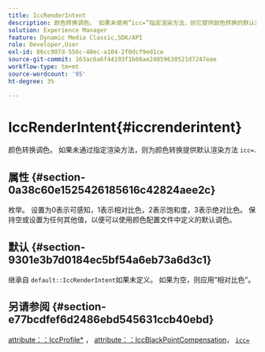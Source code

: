```yaml
---
title: IccRenderIntent
description: 颜色转换调色。 如果未使用“icc=”指定渲染方法，则它提供颜色转换的默认渲染方法。
solution: Experience Manager
feature: Dynamic Media Classic,SDK/API
role: Developer,User
exl-id: 86cc907d-556c-40ec-a104-2f0dcf9ed1ce
source-git-commit: 163ac6a6f44193f1b66ae24059630521d7247eae
workflow-type: tm+mt
source-wordcount: '95'
ht-degree: 3%

---
```


# IccRenderIntent{#iccrenderintent}

颜色转换调色。 如果未通过指定渲染方法，则为颜色转换提供默认渲染方法 `icc=`.

## 属性 {#section-0a38c60e1525426185616c42824aee2c}

枚举。 设置为0表示可感知，1表示相对比色，2表示饱和度，3表示绝对比色。 保持空或设置为任何其他值，以便可以使用颜色配置文件中定义的默认调色。

## 默认 {#section-9301e3b7d0184ec5bf54a6eb73a6d3c1}

继承自 `default::IccRenderIntent`如果未定义。 如果为空，则应用“相对比色”。

## 另请参阅 {#section-e77bcdfef6d2486ebd545631ccb40ebd}

[attribute：：IccProfile*](../../../../../ir-api/material-cat/image-rendering-api-ref/c-ir-material-catalog/c-ir-attributes-reference/r-ir-iccprofilecmyk.md#reference-55aead2d924847ffbd1be4c46add7127) ， [attribute：：IccBlackPointCompensation](../../../../../ir-api/material-cat/image-rendering-api-ref/c-ir-material-catalog/c-ir-attributes-reference/r-ir-iccblackpointcompensation.md#reference-d939b0cdf6564baaa88deb1059e3b7f0)， [`icc=`](../../../../../ir-api/http-protocol/image-rendering-api-ref/c-ir-http-protocol-ref/c-ir-http-protocol-command-reference/r-ir-icc.md#reference-86a2fff3cef24982ad2063d977a16e06)
